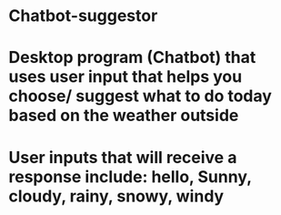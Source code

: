 # Chatbot-suggestor
# Desktop program (Chatbot) that uses user input that helps you choose/ suggest what to do today based on the weather outside

# User inputs that will receive a response include: hello, Sunny, cloudy, rainy, snowy, windy
